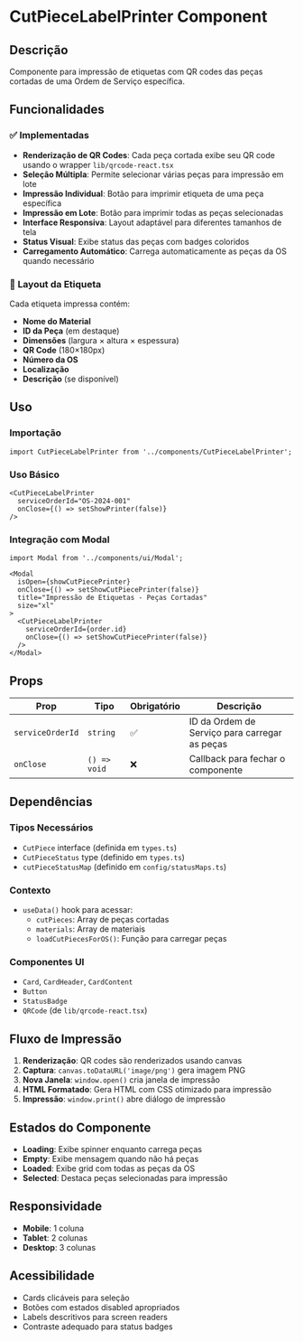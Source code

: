 # CutPieceLabelPrinter Component

## Descrição
Componente para impressão de etiquetas com QR codes das peças cortadas de uma Ordem de Serviço específica.

## Funcionalidades

### ✅ Implementadas
- **Renderização de QR Codes**: Cada peça cortada exibe seu QR code usando o wrapper `lib/qrcode-react.tsx`
- **Seleção Múltipla**: Permite selecionar várias peças para impressão em lote
- **Impressão Individual**: Botão para imprimir etiqueta de uma peça específica
- **Impressão em Lote**: Botão para imprimir todas as peças selecionadas
- **Interface Responsiva**: Layout adaptável para diferentes tamanhos de tela
- **Status Visual**: Exibe status das peças com badges coloridos
- **Carregamento Automático**: Carrega automaticamente as peças da OS quando necessário

### 🎨 Layout da Etiqueta
Cada etiqueta impressa contém:
- **Nome do Material**
- **ID da Peça** (em destaque)
- **Dimensões** (largura × altura × espessura)
- **QR Code** (180×180px)
- **Número da OS**
- **Localização**
- **Descrição** (se disponível)

## Uso

### Importação
```tsx
import CutPieceLabelPrinter from '../components/CutPieceLabelPrinter';
```

### Uso Básico
```tsx
<CutPieceLabelPrinter 
  serviceOrderId="OS-2024-001"
  onClose={() => setShowPrinter(false)}
/>
```

### Integração com Modal
```tsx
import Modal from '../components/ui/Modal';

<Modal 
  isOpen={showCutPiecePrinter}
  onClose={() => setShowCutPiecePrinter(false)}
  title="Impressão de Etiquetas - Peças Cortadas"
  size="xl"
>
  <CutPieceLabelPrinter 
    serviceOrderId={order.id}
    onClose={() => setShowCutPiecePrinter(false)}
  />
</Modal>
```

## Props

| Prop | Tipo | Obrigatório | Descrição |
|------|------|-------------|-----------|
| `serviceOrderId` | `string` | ✅ | ID da Ordem de Serviço para carregar as peças |
| `onClose` | `() => void` | ❌ | Callback para fechar o componente |

## Dependências

### Tipos Necessários
- `CutPiece` interface (definida em `types.ts`)
- `CutPieceStatus` type (definido em `types.ts`)
- `cutPieceStatusMap` (definido em `config/statusMaps.ts`)

### Contexto
- `useData()` hook para acessar:
  - `cutPieces`: Array de peças cortadas
  - `materials`: Array de materiais
  - `loadCutPiecesForOS()`: Função para carregar peças

### Componentes UI
- `Card`, `CardHeader`, `CardContent`
- `Button`
- `StatusBadge`
- `QRCode` (de `lib/qrcode-react.tsx`)

## Fluxo de Impressão

1. **Renderização**: QR codes são renderizados usando canvas
2. **Captura**: `canvas.toDataURL('image/png')` gera imagem PNG
3. **Nova Janela**: `window.open()` cria janela de impressão
4. **HTML Formatado**: Gera HTML com CSS otimizado para impressão
5. **Impressão**: `window.print()` abre diálogo de impressão

## Estados do Componente

- **Loading**: Exibe spinner enquanto carrega peças
- **Empty**: Exibe mensagem quando não há peças
- **Loaded**: Exibe grid com todas as peças da OS
- **Selected**: Destaca peças selecionadas para impressão

## Responsividade

- **Mobile**: 1 coluna
- **Tablet**: 2 colunas  
- **Desktop**: 3 colunas

## Acessibilidade

- Cards clicáveis para seleção
- Botões com estados disabled apropriados
- Labels descritivos para screen readers
- Contraste adequado para status badges
